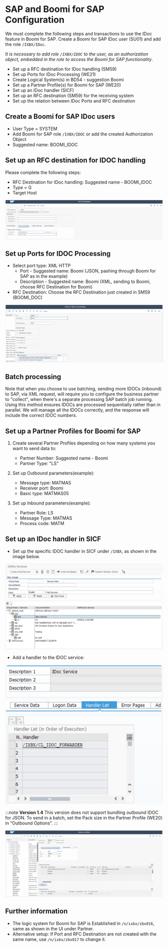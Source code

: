 # SAP and Boomi for SAP Configuration

<head>
  <meta name="guidename" content="Boomi for SAP"/>
  <meta name="context" content="GUID-fa1360153-87e1-4eee-8c0f-8e98306ae01c"/>
</head>

We must complete the following steps and transactions to use the IDoc feature in Boomi for SAP. Create a Boomi for SAP IDoc user (SU01) and add the role `/IXBX/IDoc`.

*It is necessary to add role `/IXBX/IDOC` to the user, as an authorization object, embedded in the role to access the Boomi for SAP functionality*.

- Set up a RFC destination for IDoc handling (SM59)
- Set up Ports for IDoc Processing (WE21)
- Create Logical System(s) in BD54 - suggestion Boomi
- Set up a Partner Profile(s) for Boomi for SAP (WE20)
- Set up an IDoc handler (SICF)
- Set up an RFC destination (SM59) for the receiving system
- Set up the relation between IDoc Ports and RFC destination

## Create a Boomi for SAP IDoc users

- User Type = SYSTEM
- Add Boomi for SAP role `/IXBX/IDOC` or add the created Authorization Object
- Suggested name: BOOMI_IDOC

## Set up an RFC destination for IDOC handling

Please complete the following steps:

- RFC Destination for IDoc handling: Suggested name - BOOMI_IDOC
- Type = G
- Target Host

![](./Images/img-sap_rfc_destination.png)

## Set up Ports for IDOC Processing

- Select port type: XML HTTP
  - Port - Suggested name: Boomi (JSON, pashing through Boomi for SAP as in the example)  
  - Description - Suggested name: Boomi (XML, sending to Boomi, choose RFC Destination for Boomi)
- RFC Destination: Choose the RFC Destination just created in SM59 (BOOMI_DOC)

![](./Images/img-sap_processing.png)

## Batch processing

Note that when you choose to use batching, sending more IDOCs (inbound) to SAP, via XML request, will require you to configure the business partner to "collect", when there's a separate processing SAP batch job running. Using this method ensures IDOCs are processed sequentially rather than in parallel. We will manage all the IDOCs correctly, and the response will include the correct IDOC numbers.

## Set up a Partner Profiles for Boomi for SAP

1. Create several Partner Profiles depending on how many systems you want to send data to:

    - Partner Number: Suggested name - Boomi
    - Partner Type: "LS"

2. Set up Outbound parameters(example):

    - Message type: MATMAS
    - Receiver port: Boomi
    - Basic type: MATMAS05

3. Set up Inbound parameters(example):

    - Partner Role: LS
    - Message Type: MATMAS
    - Process code: MATM

## Set up an IDoc handler in SICF

- Set up the specific IDOC handler in SICF under `/IXBX`, as shown in the image below.

![](./Images/img-sap_define_services.png)

- Add a handler to the IDOC service:

![](./Images/img-sap_handler_lists.png)


:::note
**Version 1.4** This version does not support bundling outbound IDOC for JSON. To send in a batch, set the Pack size in the Partner Profile (WE20) in "Outbound Options".
:::

![](./Images/img-sap_outbound_options.png)

## Further information

- The logic system for Boomi for SAP is Established in `/n/ixbx/zbx016`, same as shown in the UI under Partner.
- Alternative setup: If Port and RFC Destination are not created with the same name, use `/n/ixbx/zbx017` to change it.

